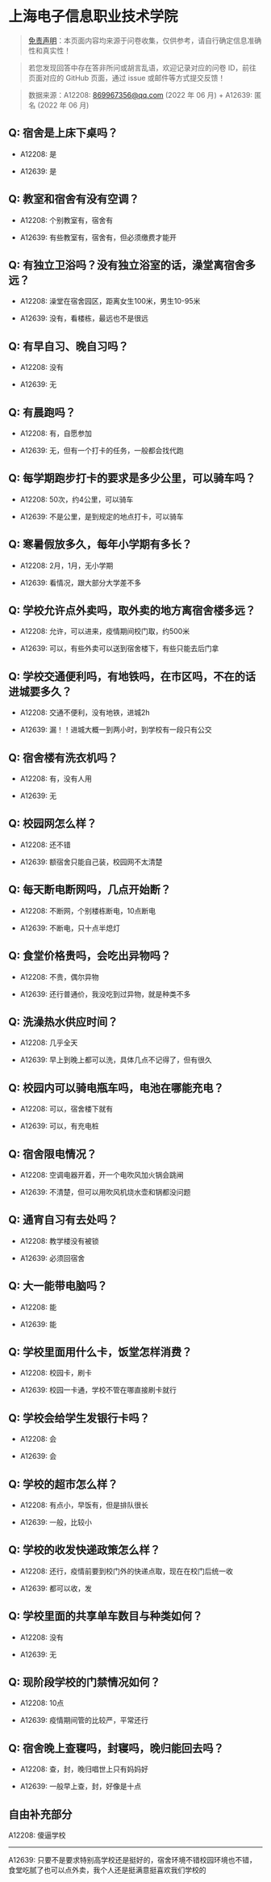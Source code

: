 # 上海电子信息职业技术学院

> [免责声明](https://colleges.chat/#_3)：本页面内容均来源于问卷收集，仅供参考，请自行确定信息准确性和真实性！

> 若您发现回答中存在答非所问或胡言乱语，欢迎记录对应的问卷 ID，前往页面对应的 GitHub 页面，通过 issue 或邮件等方式提交反馈！

> 数据来源：A12208: 869967356@qq.com (2022 年 06 月) + A12639: 匿名 (2022 年 06 月)

## Q: 宿舍是上床下桌吗？

- A12208: 是

- A12639: 是

## Q: 教室和宿舍有没有空调？

- A12208: 个别教室有，宿舍有

- A12639: 有些教室有，宿舍有，但必须缴费才能开

## Q: 有独立卫浴吗？没有独立浴室的话，澡堂离宿舍多远？

- A12208: 澡堂在宿舍园区，距离女生100米，男生10-95米

- A12639: 没有，看楼栋，最远也不是很远

## Q: 有早自习、晚自习吗？

- A12208: 没有

- A12639: 无

## Q: 有晨跑吗？

- A12208: 有，自愿参加

- A12639: 无，但有一个打卡的任务，一般都会找代跑

## Q: 每学期跑步打卡的要求是多少公里，可以骑车吗？

- A12208: 50次，约4公里，可以骑车

- A12639: 不是公里，是到规定的地点打卡，可以骑车

## Q: 寒暑假放多久，每年小学期有多长？

- A12208: 2月，1月，无小学期

- A12639: 看情况，跟大部分大学差不多

## Q: 学校允许点外卖吗，取外卖的地方离宿舍楼多远？

- A12208: 允许，可以进来，疫情期间校门取，约500米

- A12639: 可以，有些外卖可以送到宿舍楼下，有些只能去后门拿

## Q: 学校交通便利吗，有地铁吗，在市区吗，不在的话进城要多久？

- A12208: 交通不便利，没有地铁，进城2h

- A12639: 漏！！进城大概一到两小时，到学校有一段只有公交

## Q: 宿舍楼有洗衣机吗？

- A12208: 有，没有人用

- A12639: 无

## Q: 校园网怎么样？

- A12208: 还不错

- A12639: 额宿舍只能自己装，校园网不太清楚

## Q: 每天断电断网吗，几点开始断？

- A12208: 不断网，个别楼栋断电，10点断电

- A12639: 不断电，只十点半熄灯

## Q: 食堂价格贵吗，会吃出异物吗？

- A12208: 不贵，偶尔异物

- A12639: 还行普通价，我没吃到过异物，就是种类不多

## Q: 洗澡热水供应时间？

- A12208: 几乎全天

- A12639: 早上到晚上都可以洗，具体几点不记得了，但有很久

## Q: 校园内可以骑电瓶车吗，电池在哪能充电？

- A12208: 可以，宿舍楼下就有

- A12639: 可以，有充电桩

## Q: 宿舍限电情况？

- A12208: 空调电器开着，开一个电吹风加火锅会跳闸

- A12639: 不清楚，但可以用吹风机烧水壶和锅都没问题

## Q: 通宵自习有去处吗？

- A12208: 教学楼没有被锁

- A12639: 必须回宿舍

## Q: 大一能带电脑吗？

- A12208: 能

- A12639: 能

## Q: 学校里面用什么卡，饭堂怎样消费？

- A12208: 校园卡，刷卡

- A12639: 校园一卡通，学校不管在哪直接刷卡就行

## Q: 学校会给学生发银行卡吗？

- A12208: 会

- A12639: 会

## Q: 学校的超市怎么样？

- A12208: 有点小，早饭有，但是排队很长

- A12639: 一般，比较小

## Q: 学校的收发快递政策怎么样？

- A12208: 还行，疫情前要到校门外的快递点取，现在在校门后统一收

- A12639: 都可以收，发

## Q: 学校里面的共享单车数目与种类如何？

- A12208: 没有

- A12639: 无

## Q: 现阶段学校的门禁情况如何？

- A12208: 10点

- A12639: 疫情期间管的比较严，平常还行

## Q: 宿舍晚上查寝吗，封寝吗，晚归能回去吗？

- A12208: 查，封，晚归唱世上只有妈妈好

- A12639: 一般早上查，封，好像是十点

## 自由补充部分

A12208: 傻逼学校

***

A12639: 只要不是要求特别高学校还是挺好的，宿舍环境不错校园环境也不错，食堂吃腻了也可以点外卖，我个人还是挺满意挺喜欢我们学校的
